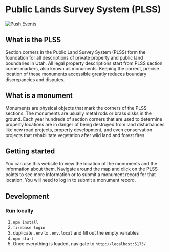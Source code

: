 # Public Lands Survey System (PLSS)

[![Push Events](https://github.com/agrc/plss/actions/workflows/push.yml/badge.svg)](https://github.com/agrc/plss/actions/workflows/push.yml)

## What is the PLSS

Section corners in the Public Land Survey System (PLSS) form the foundation for all descriptions of private property and public land boundaries in Utah. All legal property descriptions start from PLSS section corner markers, also known as monuments. Keeping the correct, precise location of these monuments accessible greatly reduces boundary discrepancies and disputes.

## What is a monument

Monuments are physical objects that mark the corners of the PLSS sections. The monuments are usually metal rods or brass disks in the ground. Each year hundreds of section corners that are used to determine property locations are in danger of being destroyed from land disturbances like new road projects, property development, and even conservation projects that rehabilitate vegetation after wild land and forest fires.

## Getting started

You can use this website to view the location of the monuments and the information about them. Navigate around the map and click on the PLSS points to see more information or to submit a monument record for that location. You will need to log in to submit a monument record.

## Development

### Run locally

1. `npm install`
2. `firebase login`
3. duplicate `.env` to `.env.local` and fill out the empty variables
4. `npm start`
5. Once everything is loaded, navigate to `http://localhost:5173/`
